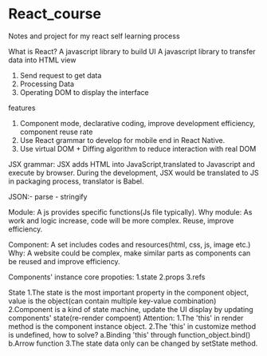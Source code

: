 # React_course
Notes and project for my react self learning process

What is React?
  A javascript library to build UI
  A javascript library to transfer data into HTML view
  1. Send request to get data
  2. Processing Data
  3. Operating DOM to display the interface
  
features
  1. Component mode, declarative coding, improve development efficiency, component reuse rate
  2. Use React grammar to develop for mobile end in React Native.
  3. Use virtual DOM + Diffing algorithm to reduce interaction with real DOM

JSX grammar:
  JSX adds HTML into JavaScript,translated to Javascript and execute by browser. During the development, JSX would be translated to JS in packaging process, translator is Babel.

  
JSON:- parse
     - stringify

Module:
  A js provides specific functions(Js file typically).
  Why module: As work and logic increase, code will be more complex.
  Reuse, improve efficiency.

Component:
  A set includes codes and resources(html, css, js, image etc.)
  Why: A website could be complex, make similar parts as components can be reused and improve efficiency.

Components' instance core propoties:
  1.state
  2.props
  3.refs

State
  1.The state is the most important property in the component object, value is the object(can contain multiple key-value combination)
  2.Component is a kind of state machine, update the UI display by updating components' state(re-render compoent)
  Attention:
    1.The 'this' in render method is the component instance object.
    2.The 'this' in customize method is undefined, how to solve?
      a.Binding 'this' through function_object.bind() 
      b.Arrow function
    3.The state data only can be changed by setState method.

